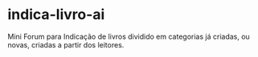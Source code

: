 indica-livro-ai
===============

Mini Forum para Indicação de livros dividido em categorias já criadas, ou novas, criadas a partir dos leitores.
